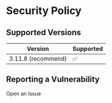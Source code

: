 # Security Policy

## Supported Versions

| Version | Supported          |
| ------- | ------------------ |
| 3.11.8 (recommend)  | :white_check_mark: |

## Reporting a Vulnerability

Open an Issue
